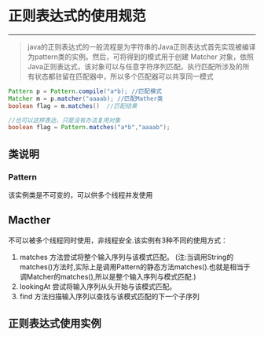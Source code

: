# 正则表达式的使用规范
---------------

> java的正则表达式的一般流程是为字符串的Java正则表达式首先实现被编译为pattern类的实例。然后，可将得到的模式用于创建 Matcher 对象，依照Java正则表达式，该对象可以与任意字符序列匹配。执行匹配所涉及的所有状态都驻留在匹配器中，所以多个匹配器可以共享同一模式

```java
Pattern p = Pattern.compile("a*b); //匹配模式
Matcher m = p.matcher("aaaab); //匹配Mather类
boolean flag = m.matches()  //匹配结果

//也可以这样表达，只是没有办法复用对象
boolean flag = Pattern.matches("a*b","aaaab");
```

## 类说明
### Pattern
该实例类是不可变的，可以供多个线程并发使用

## Macther
不可以被多个线程同时使用，非线程安全.该实例有3种不同的使用方式：

1. matches   方法尝试将整个输入序列与该模式匹配。 (注:当调用String的matches()方法时,实际上是调用Pattern的静态方法matches().也就是相当于调Matcher的matches(),所以是整个输入序列与模式匹配.)
2. lookingAt  尝试将输入序列从头开始与该模式匹配。
3. find     方法扫描输入序列以查找与该模式匹配的下一个子序列


## 正则表达式使用实例







